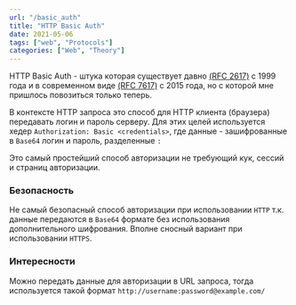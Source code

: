 ```yaml
---
url: "/basic_auth"
title: "HTTP Basic Auth"
date: 2021-05-06
tags: ["web", "Protocols"]
categories: ["Web", "Theory"]
---
```


HTTP Basic Auth - штука которая существует давно [(RFC 2617)](https://tools.ietf.org/html/rfc2617) c 1999 года 
и в современном виде [(RFC 7617)](https://tools.ietf.org/html/rfc7617) c 2015 года, но с которой мне пришлось повозиться только теперь.

В контексте HTTP запроса это способ для HTTP клиента (браузера) передавать логин и пароль серверу. Для этих целей используется хедер
`Authorization: Basic <credentials>`, где данные - зашифрованные в `Base64` логин и пароль, разделенные `:`

Это самый простейший способ авторизации не требующий кук, сессий и страниц авторизации.

### Безопасность
Не самый безопасный способ авторизации при использовании `HTTP` т.к. данные передаются в `Base64` формате без использования дополнительного шифрования. Вполне сносный вариант при использовании `HTTPS`.

### Интересности
Можно передать данные для авторизации в URL запроса, тогда используется такой формат `http://username:password@example.com/`
